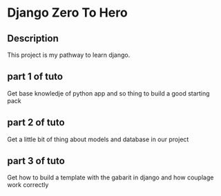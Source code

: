 # Django Zero To Hero
## Description
This project is my pathway to learn django. 
## part 1 of tuto
Get base knowledje of python app and so thing to build a good starting pack
## part 2 of tuto
Get a little bit of thing about models and database in our project
## part 3 of tuto
Get how to build a template with the gabarit in django and how couplage work correctly